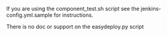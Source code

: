 If you are using the component_test.sh script see the jenkins-config.yml.sample
for instructions.

There is no doc or support on the easydeploy.py script
